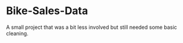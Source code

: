 # Bike-Sales-Data
A small project that was a bit less involved but still needed some basic cleaning.

